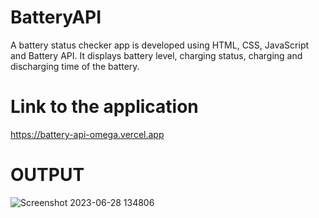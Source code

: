 # BatteryAPI
A battery status checker app is developed using HTML, CSS, JavaScript and Battery API. It displays battery level, charging
status, charging and discharging time of the battery.
# Link to the application
https://battery-api-omega.vercel.app
# OUTPUT
![Screenshot 2023-06-28 134806](https://github.com/vikashkumar8507/BatteryAPI/assets/72180033/09296c57-bb99-4e64-9657-fece8940bcbb)
